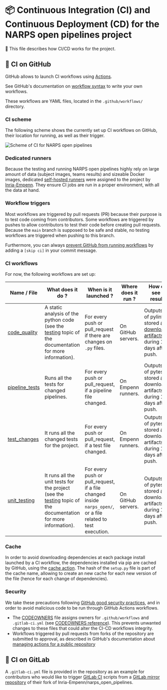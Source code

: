 # :package: Continuous Integration (CI) and Continuous Deployment (CD) for the NARPS open pipelines project

:mega: This file describes how CI/CD works for the project.

## :octopus: CI on GitHub

GitHub allows to launch CI workflows using [Actions](https://docs.github.com/en/actions).

See GitHub's documentation on [workflow syntax](https://docs.github.com/en/actions/using-workflows/workflow-syntax-for-github-actions) to write your own workflows.

These workflows are YAML files, located in the `.github/workflows/` directory.

### CI scheme

The following scheme shows the currently set up CI workflows on GitHub, their location for running, as well as their trigger.

![Scheme of CI for NARPS open pipelines](/docs/assets/ci-scheme.svg)

### Dedicated runners

Because the testing and running NARPS open pipelines highly rely on large amount of data (subject images, teams results) and sizeable Docker images, dedicated [self-hosted runners](https://docs.github.com/en/actions/hosting-your-own-runners/about-self-hosted-runners) were assigned to the project by [Inria-Empenn](https://github.com/Inria-Empenn). They ensure CI jobs are run in a proper environment, with all the data at hand.

### Workflow triggers

Most workflows are triggered by pull requests (PR) because their purpose is to test code coming from contributors.
Some workflows are triggered by pushes to allow contributors to test their code before creating pull requests.
Because the `main` branch is supposed to be safe and stable, no testing workflows are triggered when pushing to this branch.

Furthermore, you can always [prevent GitHub from running workflows](https://docs.github.com/en/actions/managing-workflow-runs/skipping-workflow-runs) by adding a `[skip ci]` in your commit message.

### CI workflows

For now, the following workflows are set up:

| Name / File | What does it do ? | When is it launched ? | Where does it run ? | How can I see the results ? |
| ----------- | ----------- | ----------- | ----------- | ----------- |
| [code_quality](/.github/workflows/code_quality.yml) | A static analysis of the python code (see the [testing](/docs/testing.md) topic of the documentation for more information). | For every push or pull_request if there are changes on `.py` files. | On GitHub servers. | Outputs (logs of pylint) are stored as [downloadable artifacts](https://docs.github.com/en/actions/managing-workflow-runs/downloading-workflow-artifacts) during 15 days after the push. |
| [pipeline_tests](/.github/workflows/pipelines.yml) | Runs all the tests for changed pipelines. | For every push or pull_request, if a pipeline file changed. | On Empenn runners. | Outputs (logs of pytest) are stored as downloadable artifacts during 15 days after the push. |
| [test_changes](/.github/workflows/test_changes.yml) | It runs all the changed tests for the project. | For every push or pull_request, if a test file changed. | On Empenn runners. | Outputs (logs of pytest) are stored as downloadable artifacts during 15 days after the push. |
| [unit_testing](/.github/workflows/unit_testing.yml) | It runs all the unit tests for the project (see the [testing](/docs/testing.md) topic of the documentation for more information). | For every push or pull_request, if a file changed inside `narps_open/`, or a file related to test execution. | On GitHub servers. | Outputs (logs of pytest) are stored as downloadable artifacts during 15 days after the push. |

### Cache

In order to avoid downloading dependencies at each package install launched by a CI workflow, the dependencies installed via pip are cached by GitHub, using the [cache action](https://github.com/actions/cache). The hash of the `setup.py` file is part of the cache name, allowing to create an new cache for each new version of the file (hence for each change of dependencies).

### Security

We take these precautions following [GitHub good security practices](https://docs.github.com/en/actions/security-guides/security-hardening-for-github-actions), and in order to avoid malicious code to be run through GitHub Actions workflows.

- The [CODEOWNERS](/.github/CODEOWNERS) file assigns owners for `.github/workflows` and `.gitlab-ci.yml` (see [CODEOWNERS reference](https://docs.github.com/en/repositories/managing-your-repositorys-settings-and-features/customizing-your-repository/about-code-owners)). This prevents unwanted changes to these files that could alter the CI-CD workflows integrity.
- Workflows triggered by pull requests from forks of the repository are submitted to approval, as described in GitHub's documentation about [managing actions for a public repository](https://docs.github.com/en/repositories/managing-your-repositorys-settings-and-features/enabling-features-for-your-repository/managing-github-actions-settings-for-a-repository#controlling-changes-from-forks-to-workflows-in-public-repositories)

## :fox_face: CI on GitLab

A `.gitlab-ci.yml` file is provided in the repository as an example for contributors who would like to trigger [GitLab CI](https://docs.gitlab.com/ee/ci/) scripts from a [GitLab mirror repository](https://docs.gitlab.com/ee/user/project/repository/mirror/) of their fork of Inria-Empenn/narps_open_pipelines.
